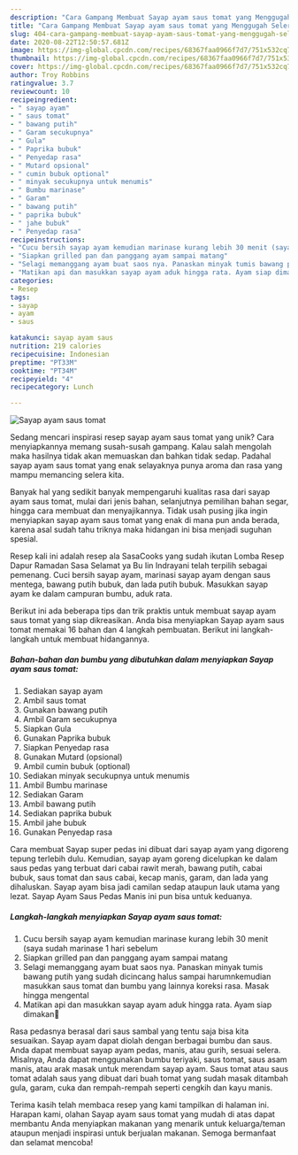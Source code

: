 ```yaml
---
description: "Cara Gampang Membuat Sayap ayam saus tomat yang Menggugah Selera"
title: "Cara Gampang Membuat Sayap ayam saus tomat yang Menggugah Selera"
slug: 404-cara-gampang-membuat-sayap-ayam-saus-tomat-yang-menggugah-selera
date: 2020-08-22T12:50:57.681Z
image: https://img-global.cpcdn.com/recipes/68367faa0966f7d7/751x532cq70/sayap-ayam-saus-tomat-foto-resep-utama.jpg
thumbnail: https://img-global.cpcdn.com/recipes/68367faa0966f7d7/751x532cq70/sayap-ayam-saus-tomat-foto-resep-utama.jpg
cover: https://img-global.cpcdn.com/recipes/68367faa0966f7d7/751x532cq70/sayap-ayam-saus-tomat-foto-resep-utama.jpg
author: Troy Robbins
ratingvalue: 3.7
reviewcount: 10
recipeingredient:
- " sayap ayam"
- " saus tomat"
- " bawang putih"
- " Garam secukupnya"
- " Gula"
- " Paprika bubuk"
- " Penyedap rasa"
- " Mutard opsional"
- " cumin bubuk optional"
- " minyak secukupnya untuk menumis"
- " Bumbu marinase"
- " Garam"
- " bawang putih"
- " paprika bubuk"
- " jahe bubuk"
- " Penyedap rasa"
recipeinstructions:
- "Cucu bersih sayap ayam kemudian marinase kurang lebih 30 menit (saya sudah marinase 1 hari sebelum"
- "Siapkan grilled pan dan panggang ayam sampai matang"
- "Selagi memanggang ayam buat saos nya. Panaskan minyak tumis bawang putih yang sudah dicincang halus sampai harumnkemudian masukkan saus tomat dan bumbu yang lainnya koreksi rasa. Masak hingga mengental"
- "Matikan api dan masukkan sayap ayam aduk hingga rata. Ayam siap dimakan🤤"
categories:
- Resep
tags:
- sayap
- ayam
- saus

katakunci: sayap ayam saus 
nutrition: 219 calories
recipecuisine: Indonesian
preptime: "PT33M"
cooktime: "PT34M"
recipeyield: "4"
recipecategory: Lunch

---
```



![Sayap ayam saus tomat](https://img-global.cpcdn.com/recipes/68367faa0966f7d7/751x532cq70/sayap-ayam-saus-tomat-foto-resep-utama.jpg)

Sedang mencari inspirasi resep sayap ayam saus tomat yang unik? Cara menyiapkannya memang susah-susah gampang. Kalau salah mengolah maka hasilnya tidak akan memuaskan dan bahkan tidak sedap. Padahal sayap ayam saus tomat yang enak selayaknya punya aroma dan rasa yang mampu memancing selera kita.

Banyak hal yang sedikit banyak mempengaruhi kualitas rasa dari sayap ayam saus tomat, mulai dari jenis bahan, selanjutnya pemilihan bahan segar, hingga cara membuat dan menyajikannya. Tidak usah pusing jika ingin menyiapkan sayap ayam saus tomat yang enak di mana pun anda berada, karena asal sudah tahu triknya maka hidangan ini bisa menjadi suguhan spesial.

Resep kali ini adalah resep ala SasaCooks yang sudah ikutan Lomba Resep Dapur Ramadan Sasa Selamat ya Bu Iin Indrayani telah terpilih sebagai pemenang. Cuci bersih sayap ayam, marinasi sayap ayam dengan saus mentega, bawang putih bubuk, dan lada putih bubuk. Masukkan sayap ayam ke dalam campuran bumbu, aduk rata.


Berikut ini ada beberapa tips dan trik praktis untuk membuat sayap ayam saus tomat yang siap dikreasikan. Anda bisa menyiapkan Sayap ayam saus tomat memakai 16 bahan dan 4 langkah pembuatan. Berikut ini langkah-langkah untuk membuat hidangannya.

<!--inarticleads1-->

##### Bahan-bahan dan bumbu yang dibutuhkan dalam menyiapkan Sayap ayam saus tomat:

1. Sediakan  sayap ayam
1. Ambil  saus tomat
1. Gunakan  bawang putih
1. Ambil  Garam secukupnya
1. Siapkan  Gula
1. Gunakan  Paprika bubuk
1. Siapkan  Penyedap rasa
1. Gunakan  Mutard (opsional)
1. Ambil  cumin bubuk (optional)
1. Sediakan  minyak secukupnya untuk menumis
1. Ambil  Bumbu marinase
1. Sediakan  Garam
1. Ambil  bawang putih
1. Sediakan  paprika bubuk
1. Ambil  jahe bubuk
1. Gunakan  Penyedap rasa


Cara membuat Sayap super pedas ini dibuat dari sayap ayam yang digoreng tepung terlebih dulu. Kemudian, sayap ayam goreng dicelupkan ke dalam saus pedas yang terbuat dari cabai rawit merah, bawang putih, cabai bubuk, saus tomat dan saus cabai, kecap manis, garam, dan lada yang dihaluskan. Sayap ayam bisa jadi camilan sedap ataupun lauk utama yang lezat. Sayap Ayam Saus Pedas Manis ini pun bisa untuk keduanya. 

<!--inarticleads2-->

##### Langkah-langkah menyiapkan Sayap ayam saus tomat:

1. Cucu bersih sayap ayam kemudian marinase kurang lebih 30 menit (saya sudah marinase 1 hari sebelum
1. Siapkan grilled pan dan panggang ayam sampai matang
1. Selagi memanggang ayam buat saos nya. Panaskan minyak tumis bawang putih yang sudah dicincang halus sampai harumnkemudian masukkan saus tomat dan bumbu yang lainnya koreksi rasa. Masak hingga mengental
1. Matikan api dan masukkan sayap ayam aduk hingga rata. Ayam siap dimakan🤤


Rasa pedasnya berasal dari saus sambal yang tentu saja bisa kita sesuaikan. Sayap ayam dapat diolah dengan berbagai bumbu dan saus. Anda dapat membuat sayap ayam pedas, manis, atau gurih, sesuai selera. Misalnya, Anda dapat menggunakan bumbu teriyaki, saus tomat, saus asam manis, atau arak masak untuk merendam sayap ayam. Saus tomat atau saus tomat adalah saus yang dibuat dari buah tomat yang sudah masak ditambah gula, garam, cuka dan rempah-rempah seperti cengkih dan kayu manis. 

Terima kasih telah membaca resep yang kami tampilkan di halaman ini. Harapan kami, olahan Sayap ayam saus tomat yang mudah di atas dapat membantu Anda menyiapkan makanan yang menarik untuk keluarga/teman ataupun menjadi inspirasi untuk berjualan makanan. Semoga bermanfaat dan selamat mencoba!
